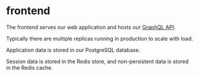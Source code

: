 # frontend

The frontend serves our web application and hosts our [GraphQL API](../../doc/api/graphql/index.md).

Typically there are multiple replicas running in production to scale with load.

Application data is stored in our PostgreSQL database.

Session data is stored in the Redis store, and non-persistent data is stored in the Redis cache.
